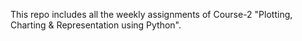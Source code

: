 This repo includes all the weekly assignments of Course-2 "Plotting, Charting & Representation using Python".
